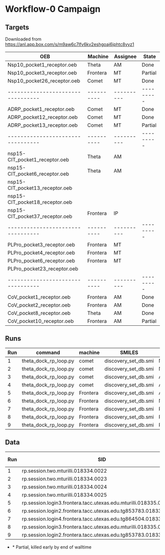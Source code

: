 # Workflow-0 Campaign

## Targets

Downloaded from https://anl.app.box.com/s/m9aw6c7lfv6kv2eshgoaj6jphtc8vyz1

| OEB                             | Machine  | Assignee | State   |
|---------------------------------|----------|----------|---------|
| Nsp10_pocket1_receptor.oeb      | Theta    | AM       | Done    |
| Nsp10_pocket3_receptor.oeb      | Frontera | MT       | Partial |
| Nsp10_pocket26_receptor.oeb     | Comet    | MT       | Done    |
|---------------------------------|----------|----------|---------|
| ADRP_pocket1_receptor.oeb       | Comet    | MT       | Done    |
| ADRP_pocket12_receptor.oeb      | Comet    | MT       | Done    |
| ADRP_pocket13_receptor.oeb      | Comet    | MT       | Partial |
|---------------------------------|----------|----------|---------|
| nsp15-CIT_pocket1_receptor.oeb  | Theta    | AM       |         |
| nsp15-CIT_pocket6_receptor.oeb  | Theta    | AM       |         |
| nsp15-CIT_pocket13_receptor.oeb |          |          |         |
| nsp15-CIT_pocket18_receptor.oeb |          |          |         |
| nsp15-CIT_pocket37_receptor.oeb | Frontera | IP       |         |
|---------------------------------|----------|----------|---------|
| PLPro_pocket3_receptor.oeb      | Frontera | MT       |         |
| PLPro_pocket4_receptor.oeb      | Frontera | MT       |         |
| PLPro_pocket6_receptor.oeb      | Frontera | MT       |         |
| PLPro_pocket23_receptor.oeb     |          |          |         |
|---------------------------------|----------|----------|---------|
| CoV_pocket1_receptor.oeb        | Frontera | AM       | Done    |
| CoV_pocket2_receptor.oeb        | Frontera | AM       | Done    |
| CoV_pocket8_receptor.oeb        | Theta    | AM       | Done    |
| CoV_pocket10_receptor.oeb       | Frontera | AM       | Partial |


## Runs

| Run | command                    | machine  | SMILES               | OEB                         |
|-----|----------------------------|----------|----------------------|-----------------------------|
| 1   | theta_dock_rp_loop.py      | comet    | discovery_set_db.smi | Nsp10_pocket26_receptor.oeb |
| 2   | theta_dock_rp_loop.py      | comet    | discovery_set_db.smi | Nsp10_pocket26_receptor.oeb |
| 3   | theta_dock_rp_loop.py      | comet    | discovery_set_db.smi | ADRP_pocket1_receptor.oeb   |
| 4   | theta_dock_rp_loop.py      | comet    | discovery_set_db.smi | ADRP_pocket1_receptor.oeb   |
| 5   | theta_dock_rp_loop.py      | Frontera | discovery_set_db.smi | ADRP_pocket13_receptor.oeb  |
| 6   | theta_dock_rp_loop.py      | Frontera | discovery_set_db.smi | Nsp10_pocket3_receptor.oeb  |
| 7   | theta_dock_rp_loop.py      | Frontera | discovery_set_db.smi | PLPro_pocket3_receptor.oeb  |
| 8   | theta_dock_rp_loop.py      | Frontera | discovery_set_db.smi | PLPro_pocket4_receptor.oeb  |
| 9   | theta_dock_rp_loop.py      | Frontera | discovery_set_db.smi | PLPro_pocket6_receptor.oeb  |

## Data

| Run | SID                                                               | Idx    | # pilots | task/pilot | # Idx  |
|-----|-------------------------------------------------------------------|--------|----------|------------|--------|
| 1   | rp.session.two.mturilli.018334.0022                               | 0      | 2        | 50         | 2000   |
| 2   | rp.session.two.mturilli.018334.0023                               | 200000 | 2        | 50         | 2000   |
| 3   | rp.session.two.mturilli.018334.0024                               | 0      | 2        | 50         | 2000   |
| 4   | rp.session.two.mturilli.018334.0025                               | 200000 | 2        | 50         | 2000   |
| 5   | rp.session.login3.frontera.tacc.utexas.edu.mturilli.018335.0000\* | 0      | 1        | 4          | 80000  |
| 6   | rp.session.login2.frontera.tacc.utexas.edu.tg853783.018335.0000\* | 0      | 1        | 4          | 80000  |
| 7   | rp.session.login4.frontera.tacc.utexas.edu.tg864504.018335.0000   | 0      | 1        | 4          | 40000  |
| 8   | rp.session.login3.frontera.tacc.utexas.edu.mturilli.018335.0003   | 0      | 1        | 4          | 40000  |
| 9   | rp.session.login2.frontera.tacc.utexas.edu.tg853783.018335.0001   | 0      | 1        | 4          | 40000  |

* \* Partial, killed early by end of walltime
